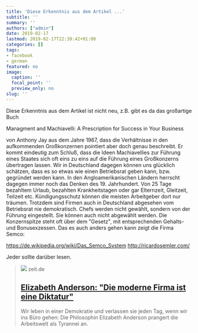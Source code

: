 ```yaml
---
title: 'Diese Erkenntnis aus dem Artikel ...'
subtitle: ''
summary: ''
authors: ["admin"]
date: 2019-02-17
lastmod: 2019-02-17T22:39:42+01:00
categories: []
tags:
- facebook
- german
featured: no
image:
  caption: ''
  focal_point: ''
  preview_only: no
slug: ''
---
```

Diese Erkenntnis aus dem Artikel ist nicht neu, z.B. gibt es da das großartige Buch

Managment and Machiavelli: A Prescription for Success in Your Business 

von Anthony Jay aus dem Jahre 1967, dass die Verhältnisse in den aufkommenden Großkonzernen pointiert aber doch genau beschreibt. Er kommt eindeutig zum Schluß, dass die Ideen Machiavellies zur Führung eines Staates sich oft eins zu eins auf die Führung eines Großkonzerns übertragen lassen. 
Wir in Deutschland dagegen können uns glücklich schätzen, dass es so etwas wie einen Betriebsrat geben kann, bzw. gegründet werden kann. In den Angloamerikanischen Ländern herrscht dagegen immer noch das Denken des 19. Jahrhundert. Von 25 Tage bezahltem Urlaub, bezahlten Krankheitstagen oder gar Elternzeit, Gleitzeit, Teilzeit etc. Kündigungsschutz können die meisten Arbeitgeber dort nur träumen. 
Trotzdem sind Firmen auch in Deutschland abgesehen vom Betriebsrat nie demokratisch. Chefs werden nicht gewählt, sondern von der Führung eingestellt. Sie können auch nicht abgewählt werden. Die Konzernspitze steht oft über dem "Gesetz", mit entsprechenden Gehalts- und Bonusexzessen.
Das es auch anders gehen kann zeigt die Firma  Semco: 

https://de.wikipedia.org/wiki/Das_Semco_System
http://ricardosemler.com/

Jeder sollte darüber lesen.
> [![](https://img.zeit.de/arbeit/2019-06/elizabeth-anderson-unternehmenskultur-bild/wide__1300x731)](https://www.zeit.de/arbeit/2019-02/elizabeth-anderson-unternehmenskultur-egalitarismus-diktatur)
> zeit.de
> ## [Elizabeth Anderson: "Die moderne Firma ist eine Diktatur"](https://www.zeit.de/arbeit/2019-02/elizabeth-anderson-unternehmenskultur-egalitarismus-diktatur)
>
>Wir leben in einer Demokratie und verlassen sie jeden Tag, wenn wir ins Büro gehen: Die Philosophin Elizabeth Anderson prangert die Arbeitswelt als Tyrannei an. 


